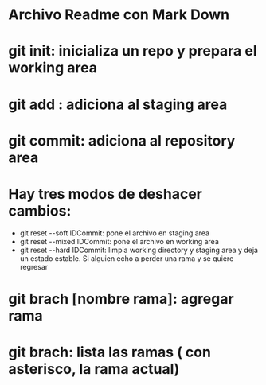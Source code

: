 # Archivo Readme con Mark Down

# git init: inicializa un repo y prepara el working area
# git add : adiciona al staging area
# git commit: adiciona al repository area

# Hay tres modos de deshacer cambios:
   * git reset --soft IDCommit: pone el archivo en staging area
   * git reset --mixed IDCommit: pone el archivo en working area
   * git reset --hard IDCommit: limpia working directory y staging area y deja un estado estable. Si alguien echo a perder una rama y se quiere regresar
   
# git brach [nombre rama]: agregar rama

# git brach: lista las ramas ( con asterisco, la rama actual)